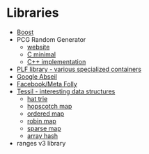 # Libraries

- [Boost](https://boost.org)
- PCG Random Generator
  - [website](https://www.pcg-random.org/download.html)
  - [C minimal](https://github.com/imneme/pcg-c-basic)
  - [C++ implementation](https://github.com/imneme/pcg-cpp)
- [PLF library - various specialized containers](https://plflib.org/)
- [Google Abseil](https://abseil.io/)
- [Facebook/Meta Folly](https://github.com/facebook/folly)
- [Tessil - interesting data structures](https://github.com/Tessil)
  - [hat trie](https://github.com/Tessil/hat-trie)
  - [hopscotch map](https://github.com/Tessil/hopscotch-map)
  - [ordered map](https://github.com/Tessil/ordered-map)
  - [robin map](https://github.com/Tessil/robin-map)
  - [sparse map](https://github.com/Tessil/sparse-map)
  - [array hash](https://github.com/Tessil/array-hash)
- ranges v3 library
